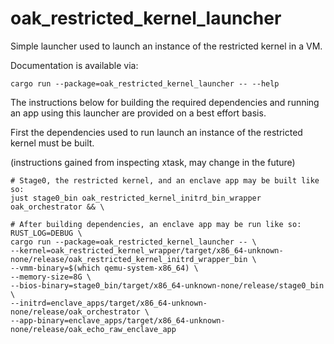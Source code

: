 # oak_restricted_kernel_launcher

Simple launcher used to launch an instance of the restricted kernel in a VM.

Documentation is available via:

```shell
cargo run --package=oak_restricted_kernel_launcher -- --help
```

The instructions below for building the required dependencies and running an app
using this launcher are provided on a best effort basis.

First the dependencies used to run launch an instance of the restricted kernel
must be built.

(instructions gained from inspecting xtask, may change in the future)

```shell
# Stage0, the restricted kernel, and an enclave app may be built like so:
just stage0_bin oak_restricted_kernel_initrd_bin_wrapper oak_orchestrator && \

# After building dependencies, an enclave app may be run like so:
RUST_LOG=DEBUG \
cargo run --package=oak_restricted_kernel_launcher -- \
--kernel=oak_restricted_kernel_wrapper/target/x86_64-unknown-none/release/oak_restricted_kernel_initrd_wrapper_bin \
--vmm-binary=$(which qemu-system-x86_64) \
--memory-size=8G \
--bios-binary=stage0_bin/target/x86_64-unknown-none/release/stage0_bin \
--initrd=enclave_apps/target/x86_64-unknown-none/release/oak_orchestrator \
--app-binary=enclave_apps/target/x86_64-unknown-none/release/oak_echo_raw_enclave_app
```

